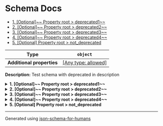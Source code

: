# Schema Docs

- [1. [Optional]~~ Property root > deprecated1~~](#deprecated1)
- [2. [Optional]~~ Property root > deprecated2~~](#deprecated2)
- [3. [Optional]~~ Property root > deprecated3~~](#deprecated3)
- [4. [Optional]~~ Property root > deprecated4~~](#deprecated4)
- [5. [Optional] Property root > not_deprecated](#not_deprecated)

| Type                      | `object`                                                                  |
| ------------------------- | ------------------------------------------------------------------------- |
| **Additional properties** | [[Any type: allowed]](# "Additional Properties of any type are allowed.") |

**Description:** Test schema with deprecated in description

<details>
<summary><strong> <a name="deprecated1"></a>1. [Optional]~~ Property root > deprecated1~~</strong>  

</summary>
<blockquote>

| Type                      | `object`                                                                  |
| ------------------------- | ------------------------------------------------------------------------- |
| **Deprecated**            | [Deprecated]                                                              |
| **Additional properties** | [[Any type: allowed]](# "Additional Properties of any type are allowed.") |

**Description:** [Deprecated]

</blockquote>
</details>

<details>
<summary><strong> <a name="deprecated2"></a>2. [Optional]~~ Property root > deprecated2~~</strong>  

</summary>
<blockquote>

| Type                      | `object`                                                                  |
| ------------------------- | ------------------------------------------------------------------------- |
| **Deprecated**            | [Deprecated]                                                              |
| **Additional properties** | [[Any type: allowed]](# "Additional Properties of any type are allowed.") |

**Description:** [Deprecated - Use `not_deprecated` instead]

</blockquote>
</details>

<details>
<summary><strong> <a name="deprecated3"></a>3. [Optional]~~ Property root > deprecated3~~</strong>  

</summary>
<blockquote>

| Type                      | `object`                                                                  |
| ------------------------- | ------------------------------------------------------------------------- |
| **Deprecated**            | [Deprecated]                                                              |
| **Additional properties** | [[Any type: allowed]](# "Additional Properties of any type are allowed.") |

**Description:** This is [Deprecated]

</blockquote>
</details>

<details>
<summary><strong> <a name="deprecated4"></a>4. [Optional]~~ Property root > deprecated4~~</strong>  

</summary>
<blockquote>

| Type                      | `object`                                                                  |
| ------------------------- | ------------------------------------------------------------------------- |
| **Deprecated**            | [Deprecated]                                                              |
| **Additional properties** | [[Any type: allowed]](# "Additional Properties of any type are allowed.") |

**Description:** This is [Deprecated - Use `not_deprecated` instead]

</blockquote>
</details>

<details>
<summary><strong> <a name="not_deprecated"></a>5. [Optional] Property root > not_deprecated</strong>  

</summary>
<blockquote>

| Type | `string` |
| ---- | -------- |

</blockquote>
</details>

----------------------------------------------------------------------------------------------------------------------------
Generated using [json-schema-for-humans](https://github.com/coveooss/json-schema-for-humans)